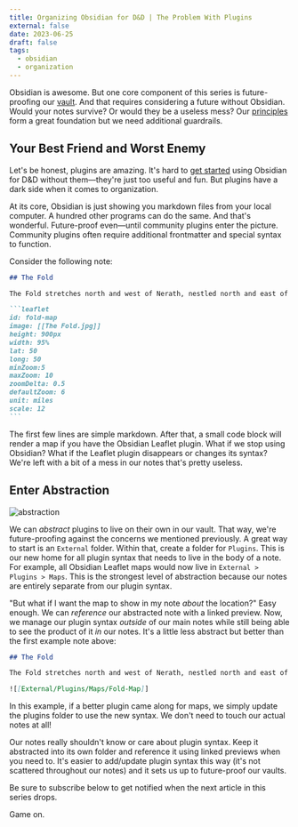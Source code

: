 ```yaml
---
title: Organizing Obsidian for D&D | The Problem With Plugins
external: false
date: 2023-06-25
draft: false
tags:
  - obsidian
  - organization
---
```


Obsidian is awesome. But one core component of this series is future-proofing our [vault](/blog/organizing-obsidian-dnd-big-picture-vaults/). And that requires considering a future without Obsidian. Would your notes survive? Or would they be a useless mess? Our [principles](/blog/organizing-obsidian-dnd-principles/) form a great foundation but we need additional guardrails.

## Your Best Friend and Worst Enemy
Let's be honest, plugins are amazing. It's hard to [get started](/blog/getting-started-with-obsidian-dnd/) using Obsidian for D&D without them—they're just too useful and fun. But plugins have a dark side when it comes to organization. 

At its core, Obsidian is just showing you markdown files from your local computer. A hundred other programs can do the same. And that's wonderful. Future-proof even—until community plugins enter the picture. Community plugins often require additional frontmatter and special syntax to function. 

Consider the following note:

~~~markdown
## The Fold

The Fold stretches north and west of Nerath, nestled north and east of [[Kandalur]].

```leaflet
id: fold-map
image: [[The Fold.jpg]]
height: 900px
width: 95%
lat: 50
long: 50
minZoom:5
maxZoom: 10
zoomDelta: 0.5
defaultZoom: 6
unit: miles
scale: 12
```
~~~

The first few lines are simple markdown. After that, a small code block will render a map if you have the Obsidian Leaflet plugin. What if we stop using Obsidian? What if the Leaflet plugin disappears or changes its syntax? We're left with a bit of a mess in our notes that's pretty useless. 

## Enter Abstraction

![abstraction](/images/abstraction.png)

We can *abstract* plugins to live on their own in our vault. That way, we're future-proofing against the concerns we mentioned previously. A great way to start is an `External` folder. Within that, create a folder for `Plugins`. This is our new home for all plugin syntax that needs to live in the body of a note. For example, all Obsidian Leaflet maps would now live in `External > Plugins > Maps`. This is the strongest level of abstraction because our notes are entirely separate from our plugin syntax.

"But what if I want the map to show in my note *about* the location?" Easy enough. We can *reference* our abstracted note with a linked preview. Now, we manage our plugin syntax *outside* of our main notes while still being able to see the product of it *in* our notes. It's a little less abstract but better than the first example note above:

~~~markdown
## The Fold

The Fold stretches north and west of Nerath, nestled north and east of [[Kandalur]].

![[External/Plugins/Maps/Fold-Map]]
~~~

In this example, if a better plugin came along for maps, we simply update the plugins folder to use the new syntax. We don't need to touch our actual notes at all!

Our notes really shouldn't know or care about plugin syntax. Keep it abstracted into its own folder and reference it using linked previews when you need to. It's easier to add/update plugin syntax this way (it's not scattered throughout our notes) and it sets us up to future-proof our vaults. 

Be sure to subscribe below to get notified when the next article in this series drops.

Game on.